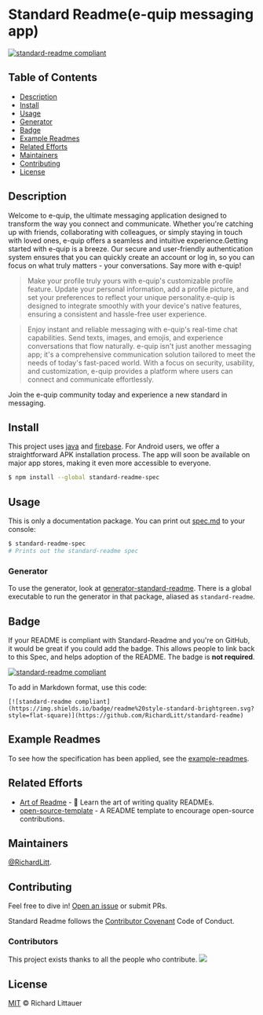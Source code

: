 # Standard Readme(e-quip messaging app) 

[![standard-readme compliant](https://img.shields.io/badge/readme%20style-standard-brightgreen.svg?style=flat-square)](https://github.com/Aditya1156/eQuip-A-Modern-Messaging-Application)




## Table of Contents

- [Description](#description)
- [Install](#install)
- [Usage](#usage)
- [Generator](#generator)
- [Badge](#badge)
- [Example Readmes](#example-readmes)
- [Related Efforts](#related-efforts)
- [Maintainers](#maintainers)
- [Contributing](#contributing)
- [License](#license)

## Description

Welcome to e-quip, the ultimate messaging application designed to transform the way you connect and communicate. Whether you're catching up with friends, collaborating with colleagues, or simply staying in touch with loved ones, e-quip offers a seamless and intuitive experience.Getting started with e-quip is a breeze. Our secure and user-friendly authentication system ensures that you can quickly create an account or log in, so you can focus on what truly matters - your conversations.
Say more with e-quip!

> Make your profile truly yours with e-quip's customizable profile feature. Update your personal information, add a profile picture, and set your preferences to reflect your unique personality.e-quip is designed to integrate smoothly with your device's native features, ensuring a consistent and hassle-free user experience.

> Enjoy instant and reliable messaging with e-quip's real-time chat capabilities. Send texts, images, and emojis, and experience conversations that flow naturally.
e-quip isn't just another messaging app; it's a comprehensive communication solution tailored to meet the needs of today's fast-paced world. With a focus on security, usability, and customization, e-quip provides a platform where users can connect and communicate effortlessly.

Join the e-quip community today and experience a new standard in messaging.

## Install

This project uses [java](https://www.java.com/en/) and [firebase](https://firebase.google.com/). For Android users, we offer a straightforward APK installation process. The app will soon be available on major app stores, making it even more accessible to everyone.

```sh
$ npm install --global standard-readme-spec
```

## Usage

This is only a documentation package. You can print out [spec.md](spec.md) to your console:

```sh
$ standard-readme-spec
# Prints out the standard-readme spec
```

### Generator

To use the generator, look at [generator-standard-readme](https://github.com/RichardLitt/generator-standard-readme). There is a global executable to run the generator in that package, aliased as `standard-readme`.

## Badge

If your README is compliant with Standard-Readme and you're on GitHub, it would be great if you could add the badge. This allows people to link back to this Spec, and helps adoption of the README. The badge is **not required**.

[![standard-readme compliant](https://img.shields.io/badge/readme%20style-standard-brightgreen.svg?style=flat-square)](https://github.com/RichardLitt/standard-readme)

To add in Markdown format, use this code:

```
[![standard-readme compliant](https://img.shields.io/badge/readme%20style-standard-brightgreen.svg?style=flat-square)](https://github.com/RichardLitt/standard-readme)
```

## Example Readmes

To see how the specification has been applied, see the [example-readmes](example-readmes/).

## Related Efforts

- [Art of Readme](https://github.com/noffle/art-of-readme) - 💌 Learn the art of writing quality READMEs.
- [open-source-template](https://github.com/davidbgk/open-source-template/) - A README template to encourage open-source contributions.

## Maintainers

[@RichardLitt](https://github.com/RichardLitt).

## Contributing

Feel free to dive in! [Open an issue](https://github.com/RichardLitt/standard-readme/issues/new) or submit PRs.

Standard Readme follows the [Contributor Covenant](http://contributor-covenant.org/version/1/3/0/) Code of Conduct.

### Contributors

This project exists thanks to all the people who contribute. 
<a href="https://github.com/RichardLitt/standard-readme/graphs/contributors"><img src="https://opencollective.com/standard-readme/contributors.svg?width=890&button=false" /></a>


## License

[MIT](LICENSE) © Richard Littauer
